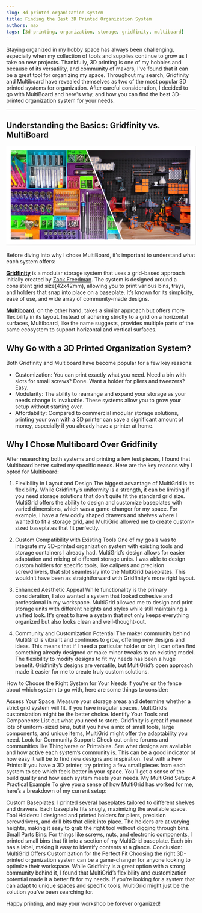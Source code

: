```yaml
---
slug: 3d-printed-organization-system
title: Finding the Best 3D Printed Organization System
authors: max
tags: [3d-printing, organization, storage, gridfinity, multiboard]
---
```


Staying organized in my hobby space has always been challenging, especially when my collection of tools and supplies 
continue to grow as I take on new projects. Thankfully, 3D printing is one of my hobbies and because of its 
versatility, and community of makers, I've found that it can be a great tool for organizing my space. Throughout my 
search, Gridfinity and Multiboard have revealed themselves as two of the most popular 3D printed systems for 
organization. After careful consideration, I decided to go with MultiBoard and here's why, and how you can find the 
best 3D-printed organization system for your needs.

<!-- truncate -->

-----
## Understanding the Basics: Gridfinity vs. MultiBoard

![SCR-20241017-nkna.png](./SCR-20241017-nkna.png)

Before diving into why I chose MultiBoard, it's important to understand what each system offers:

**[Gridfinity](https://youtu.be/ra_9zU-mnl8?si=MqRmB6SB7ZLQrfsW)** is a modular storage system that uses a grid-based approach initially created by [Zack Freedman](https://zackfreedman.com/about/). The system is designed around a consistent grid size(42x42mm), allowing you to print 
various bins, trays, and holders that snap into place on a baseplate. It’s known for its simplicity, ease of use, 
and wide array of community-made designs.

**[Multiboard](https://www.multiboard.io/)**, on the other hand, takes a similar approach but offers more flexibility in its layout. Instead of 
adhering strictly to a grid on a horizontal surfaces, Multiboard, like the name suggests, provides multiple parts of 
the same ecosystem to support horizontal and vertical surfaces.

## Why Go with a 3D Printed Organization System?
Both Gridfinity and Multiboard have become popular for a few key reasons:

- Customization: You can print exactly what you need. Need a bin with slots for small screws? Done. Want a holder for
pliers and tweezers? Easy.
- Modularity: The ability to rearrange and expand your storage as your needs change is invaluable. These systems 
  allow you to grow your setup without starting over.
- Affordability: Compared to commercial modular storage solutions, printing your own with a 3D printer can save a 
  significant amount of money, especially if you already have a printer at home.

## Why I Chose Multiboard Over Gridfinity
After researching both systems and printing a few test pieces, I found that Multiboard better suited my specific needs.
Here are the key reasons why I opted for Multiboard:

1. Flexibility in Layout and Design
   The biggest advantage of MultiGrid is its flexibility. While Gridfinity’s uniformity is a strength, it can be
   limiting if you need storage solutions that don't quite fit the standard grid size. MultiGrid offers the ability to
   design and customize baseplates with varied dimensions, which was a game-changer for my space. For example, I have a
   few oddly shaped drawers and shelves where I wanted to fit a storage grid, and MultiGrid allowed me to create
   custom-sized baseplates that fit perfectly.

2. Custom Compatibility with Existing Tools
   One of my goals was to integrate my 3D-printed organization system with existing tools and storage containers I
   already had. MultiGrid’s design allows for easier adaptation and mixing of different storage units. I was able to
   design custom holders for specific tools, like calipers and precision screwdrivers, that slot seamlessly into the
   MultiGrid baseplates. This wouldn’t have been as straightforward with Gridfinity’s more rigid layout.

3. Enhanced Aesthetic Appeal
   While functionality is the primary consideration, I also wanted a system that looked cohesive and professional in my
   workspace. MultiGrid allowed me to design and print storage units with different heights and styles while still
   maintaining a unified look. It’s great to have a system that not only keeps everything organized but also looks clean
   and well-thought-out.

4. Community and Customization Potential
   The maker community behind MultiGrid is vibrant and continues to grow, offering new designs and ideas. This means
   that if I need a particular holder or bin, I can often find something already designed or make minor tweaks to an
   existing model. The flexibility to modify designs to fit my needs has been a huge benefit. Gridfinity’s designs are
   versatile, but MultiGrid’s open approach made it easier for me to create truly custom solutions.

How to Choose the Right System for Your Needs
If you're on the fence about which system to go with, here are some things to consider:

Assess Your Space: Measure your storage areas and determine whether a strict grid system will fit. If you have irregular
spaces, MultiGrid’s customization might be the better choice.
Identify Your Tools and Components: List out what you need to store. Gridfinity is great if you need lots of
uniform-sized bins, but if you have a mix of small tools, large components, and unique items, MultiGrid might offer the
adaptability you need.
Look for Community Support: Check out online forums and communities like Thingiverse or Printables. See what designs are
available and how active each system’s community is. This can be a good indicator of how easy it will be to find new
designs and inspiration.
Test with a Few Prints: If you have a 3D printer, try printing a few small pieces from each system to see which feels
better in your space. You’ll get a sense of the build quality and how each system meets your needs.
My MultiGrid Setup: A Practical Example
To give you a sense of how MultiGrid has worked for me, here’s a breakdown of my current setup:

Custom Baseplates: I printed several baseplates tailored to different shelves and drawers. Each baseplate fits snugly,
maximizing the available space.
Tool Holders: I designed and printed holders for pliers, precision screwdrivers, and drill bits that click into place.
The holders are at varying heights, making it easy to grab the right tool without digging through bins.
Small Parts Bins: For things like screws, nuts, and electronic components, I printed small bins that fit into a section
of my MultiGrid baseplate. Each bin has a label, making it easy to identify contents at a glance.
Conclusion: MultiGrid Offers Customization for the Perfect Fit
Choosing the right 3D-printed organization system can be a game-changer for anyone looking to optimize their workspace.
While Gridfinity is a great option with a strong community behind it, I found that MultiGrid’s flexibility and
customization potential made it a better fit for my needs. If you’re looking for a system that can adapt to unique
spaces and specific tools, MultiGrid might just be the solution you’ve been searching for.

Happy printing, and may your workshop be forever organized!